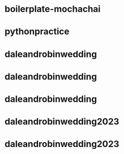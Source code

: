 # boilerplate-mochachai
# pythonpractice
# daleandrobinwedding
# daleandrobinwedding
# daleandrobinwedding
# daleandrobinwedding2023
# daleandrobinwedding2023
